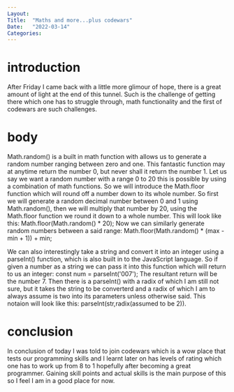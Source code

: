 ```yaml
---
Layout:
Title:  "Maths and more...plus codewars"
Date:   "2022-03-14"
Categories:
---
```

# introduction
After Friday I came back with a little more glimour of hope, there is a great amount of light at the end of this tunnel. Such is the challenge of getting there which one has to struggle through, math functionality and the first of codewars are such challenges.


# body
Math.random() is a built in math function with allows us to generate a random number ranging between zero and one. This fantastic function may at anytime return the number 0, but never shall it return the number 1. Let us say we want a random number with a range 0 to 20 this is possible by using a combination of math functions. So we will introduce the Math.floor function which will round off a number down to its whole number. So first we will generate a random decimal number between 0 and 1 using Math.random(), then we will multiply that number by 20, using the Math.floor function we round it down to a whole number. This will look like this:
Math.floor(Math.random() * 20); 
Now we can similarly generate random numbers between a said range:
Math.floor(Math.random() * (max - min + 1)) + min;

We can also interestingly take a string and convert it into an integer using a parseInt() function, which is also built in to the JavaScript language. So if given a number as a string we can pass it into this function which will return to us an integer:
const num = parseInt('007');
The resultant return will be the number 7. Then there is a parseInt() with a radix of which I am still not sure, but it takes the string to be converterd and a radix of which I am to always assume is two into its parameters unless otherwise said. This notaion will look like this:
parseInt(str,radix(assumed to be 2)).


# conclusion
In conclusion of today I was told to join codewars which is a wow place that tests our programming skills and I learnt later on has levels of rating which one has to work up from 8 to 1 hopefully after becoming a great programmer. Gaining skill points and actual skills is the main purpose of this so I feel I am in a good place for now.

